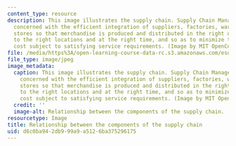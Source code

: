 ```yaml
---
content_type: resource
description: This image illustrates the supply chain. Supply Chain Management is primarily
  concerned with the efficient integration of suppliers, factories, warehouses and
  stores so that merchandise is produced and distributed in the right quantities,
  to the right locations and at the right time, and so as to minimize total system
  cost subject to satisfying service requirements. (Image by MIT OpenCourseWare.)
file: /media/https%3A/open-learning-course-data-rc.s3.amazonaws.com/esd-273j-logistics-and-supply-chain-management-fall-2009/d6c0ba942db999a9a5126ba375296175_esd-273jf09.jpg
file_type: image/jpeg
image_metadata:
  caption: This image illustrates the supply chain. Supply Chain Management is primarily
    concerned with the efficient integration of suppliers, factories, warehouses and
    stores so that merchandise is produced and distributed in the right quantities,
    to the right locations and at the right time, and so as to minimize total system
    cost subject to satisfying service requirements. (Image by MIT OpenCourseWare.)
  credit: ''
  image-alt: Relationship between the components of the supply chain.
resourcetype: Image
title: Relationship between the components of the supply chain
uid: d6c0ba94-2db9-99a9-a512-6ba375296175
---
```

